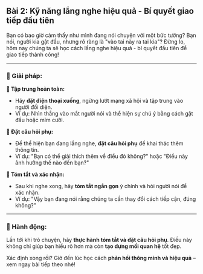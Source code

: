 ## Bài 2: Kỹ năng lắng nghe hiệu quả - Bí quyết giao tiếp đầu tiên

Bạn có bao giờ cảm thấy như mình đang nói chuyện với một bức tường? Bạn nói, người kia gật đầu, nhưng rõ ràng là "vào tai này ra tai kia"? Đừng lo, hôm nay chúng ta sẽ học cách lắng nghe hiệu quả - bí quyết đầu tiên để giao tiếp thành công!

---

### 📌 Giải pháp:

**🔹 Tập trung hoàn toàn:**
- Hãy **đặt điện thoại xuống**, ngừng lướt mạng xã hội và tập trung vào người đối diện.
- Ví dụ: Nhìn thẳng vào mắt người nói và thể hiện sự chú ý bằng cách gật đầu hoặc mỉm cười.

**🔹 Đặt câu hỏi phụ:**
- Để thể hiện bạn đang lắng nghe, **đặt câu hỏi phụ** để khai thác thêm thông tin.
- Ví dụ: "Bạn có thể giải thích thêm về điều đó không?" hoặc "Điều này ảnh hưởng thế nào đến bạn?"

**🔹 Tóm tắt và xác nhận:**
- Sau khi nghe xong, hãy **tóm tắt ngắn gọn** ý chính và hỏi người nói để xác nhận.
- Ví dụ: "Vậy bạn đang nói rằng chúng ta cần thay đổi cách tiếp cận, đúng không?"

---

### 🚀 Hành động:

Lần tới khi trò chuyện, hãy **thực hành tóm tắt và đặt câu hỏi phụ**. Điều này không chỉ giúp bạn hiểu rõ hơn mà còn **tạo dựng mối quan hệ** tốt đẹp.

Xác định xong rồi? Giờ đến lúc học cách **phản hồi thông minh và hiệu quả** – xem ngay bài tiếp theo nhé!